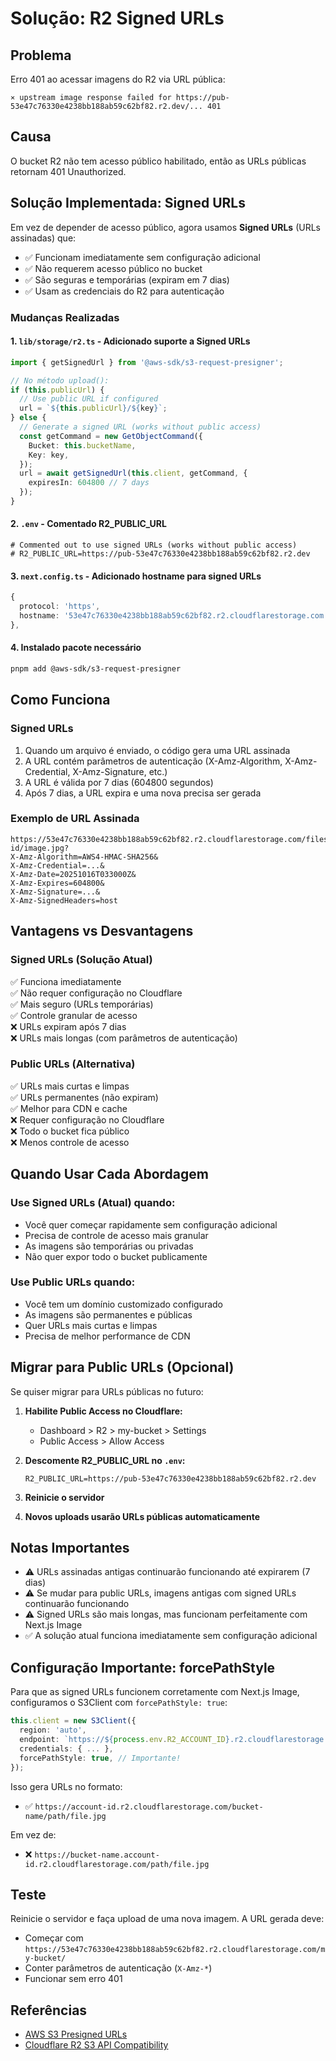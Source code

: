 # Solução: R2 Signed URLs

## Problema
Erro 401 ao acessar imagens do R2 via URL pública:
```
⨯ upstream image response failed for https://pub-53e47c76330e4238bb188ab59c62bf82.r2.dev/... 401
```

## Causa
O bucket R2 não tem acesso público habilitado, então as URLs públicas retornam 401 Unauthorized.

## Solução Implementada: Signed URLs

Em vez de depender de acesso público, agora usamos **Signed URLs** (URLs assinadas) que:
- ✅ Funcionam imediatamente sem configuração adicional
- ✅ Não requerem acesso público no bucket
- ✅ São seguras e temporárias (expiram em 7 dias)
- ✅ Usam as credenciais do R2 para autenticação

### Mudanças Realizadas

#### 1. `lib/storage/r2.ts` - Adicionado suporte a Signed URLs
```typescript
import { getSignedUrl } from '@aws-sdk/s3-request-presigner';

// No método upload():
if (this.publicUrl) {
  // Use public URL if configured
  url = `${this.publicUrl}/${key}`;
} else {
  // Generate a signed URL (works without public access)
  const getCommand = new GetObjectCommand({
    Bucket: this.bucketName,
    Key: key,
  });
  url = await getSignedUrl(this.client, getCommand, { 
    expiresIn: 604800 // 7 days
  });
}
```

#### 2. `.env` - Comentado R2_PUBLIC_URL
```env
# Commented out to use signed URLs (works without public access)
# R2_PUBLIC_URL=https://pub-53e47c76330e4238bb188ab59c62bf82.r2.dev
```

#### 3. `next.config.ts` - Adicionado hostname para signed URLs
```typescript
{
  protocol: 'https',
  hostname: '53e47c76330e4238bb188ab59c62bf82.r2.cloudflarestorage.com',
},
```

#### 4. Instalado pacote necessário
```bash
pnpm add @aws-sdk/s3-request-presigner
```

## Como Funciona

### Signed URLs
1. Quando um arquivo é enviado, o código gera uma URL assinada
2. A URL contém parâmetros de autenticação (X-Amz-Algorithm, X-Amz-Credential, X-Amz-Signature, etc.)
3. A URL é válida por 7 dias (604800 segundos)
4. Após 7 dias, a URL expira e uma nova precisa ser gerada

### Exemplo de URL Assinada
```
https://53e47c76330e4238bb188ab59c62bf82.r2.cloudflarestorage.com/files/user-id/image.jpg?
X-Amz-Algorithm=AWS4-HMAC-SHA256&
X-Amz-Credential=...&
X-Amz-Date=20251016T033000Z&
X-Amz-Expires=604800&
X-Amz-Signature=...&
X-Amz-SignedHeaders=host
```

## Vantagens vs Desvantagens

### Signed URLs (Solução Atual)
✅ Funciona imediatamente  
✅ Não requer configuração no Cloudflare  
✅ Mais seguro (URLs temporárias)  
✅ Controle granular de acesso  
❌ URLs expiram após 7 dias  
❌ URLs mais longas (com parâmetros de autenticação)  

### Public URLs (Alternativa)
✅ URLs mais curtas e limpas  
✅ URLs permanentes (não expiram)  
✅ Melhor para CDN e cache  
❌ Requer configuração no Cloudflare  
❌ Todo o bucket fica público  
❌ Menos controle de acesso  

## Quando Usar Cada Abordagem

### Use Signed URLs (Atual) quando:
- Você quer começar rapidamente sem configuração adicional
- Precisa de controle de acesso mais granular
- As imagens são temporárias ou privadas
- Não quer expor todo o bucket publicamente

### Use Public URLs quando:
- Você tem um domínio customizado configurado
- As imagens são permanentes e públicas
- Quer URLs mais curtas e limpas
- Precisa de melhor performance de CDN

## Migrar para Public URLs (Opcional)

Se quiser migrar para URLs públicas no futuro:

1. **Habilite Public Access no Cloudflare:**
   - Dashboard > R2 > my-bucket > Settings
   - Public Access > Allow Access

2. **Descomente R2_PUBLIC_URL no `.env`:**
   ```env
   R2_PUBLIC_URL=https://pub-53e47c76330e4238bb188ab59c62bf82.r2.dev
   ```

3. **Reinicie o servidor**

4. **Novos uploads usarão URLs públicas automaticamente**

## Notas Importantes

- ⚠️ URLs assinadas antigas continuarão funcionando até expirarem (7 dias)
- ⚠️ Se mudar para public URLs, imagens antigas com signed URLs continuarão funcionando
- ⚠️ Signed URLs são mais longas, mas funcionam perfeitamente com Next.js Image
- ✅ A solução atual funciona imediatamente sem configuração adicional

## Configuração Importante: forcePathStyle

Para que as signed URLs funcionem corretamente com Next.js Image, configuramos o S3Client com `forcePathStyle: true`:

```typescript
this.client = new S3Client({
  region: 'auto',
  endpoint: `https://${process.env.R2_ACCOUNT_ID}.r2.cloudflarestorage.com`,
  credentials: { ... },
  forcePathStyle: true, // Importante!
});
```

Isso gera URLs no formato:
- ✅ `https://account-id.r2.cloudflarestorage.com/bucket-name/path/file.jpg`

Em vez de:
- ❌ `https://bucket-name.account-id.r2.cloudflarestorage.com/path/file.jpg`

## Teste

Reinicie o servidor e faça upload de uma nova imagem. A URL gerada deve:
- Começar com `https://53e47c76330e4238bb188ab59c62bf82.r2.cloudflarestorage.com/my-bucket/`
- Conter parâmetros de autenticação (`X-Amz-*`)
- Funcionar sem erro 401

## Referências
- [AWS S3 Presigned URLs](https://docs.aws.amazon.com/AmazonS3/latest/userguide/ShareObjectPreSignedURL.html)
- [Cloudflare R2 S3 API Compatibility](https://developers.cloudflare.com/r2/api/s3/api/)
